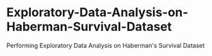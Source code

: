 # Exploratory-Data-Analysis-on-Haberman-Survival-Dataset
Performing Exploratory Data Analysis on Haberman's Survival Dataset

